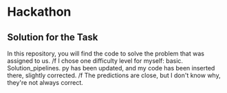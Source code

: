 # Hackathon
## Solution for the Task
In this repository, you will find the code to solve the problem that was assigned to us. /f I chose one difficulty level for myself: basic.
Solution_pipelines. py has been updated, and my code has been inserted there, slightly corrected. /f The predictions are close, but I don't know why, they're not always correct.

